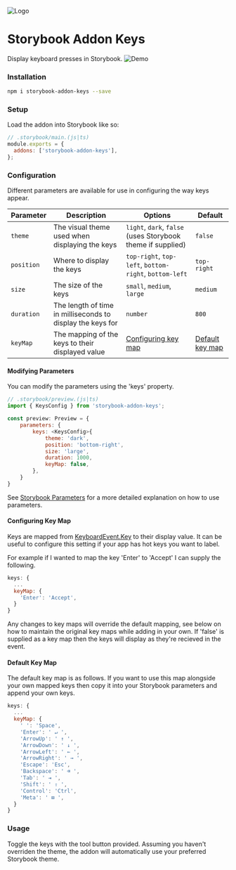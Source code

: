 ![Logo](https://github.com/sebheron/storybook-addon-keys/assets/6990718/d6eb84f7-edd3-4019-818c-2c56aeebf359)

# Storybook Addon Keys
Display keyboard presses in Storybook.
![Demo](https://github.com/sebheron/storybook-addon-keys/assets/6990718/9f1bc55c-9573-4ae9-9f61-2f65ea3e754d)

### Installation
```bash
npm i storybook-addon-keys --save
```

### Setup
Load the addon into Storybook like so:
```javascript
// .storybook/main.(js|ts)
module.exports = {
  addons: ['storybook-addon-keys'],
};
```

### Configuration
Different parameters are available for use in configuring the way keys appear.

| Parameter | Description | Options | Default |
| --------- | ----------- | ------- | ------- |
| `theme`     | The visual theme used when displaying the keys | `light`, `dark`, `false` (uses Storybook theme if supplied) | `false`  |
| `position` | Where to display the keys | `top-right`, `top-left`, `bottom-right`, `bottom-left`| `top-right` |
| `size` | The size of the keys | `small`, `medium`, `large` | `medium` |
| `duration` | The length of time in milliseconds to display the keys for | `number` | `800` |
| `keyMap` | The mapping of the keys to their displayed value | [Configuring key map](#configuring-key-map) | [Default key map](#default-key-map) |

#### Modifying Parameters
You can modify the parameters using the 'keys' property.
```javascript
// .storybook/preview.(js|ts)
import { KeysConfig } from 'storybook-addon-keys';

const preview: Preview = {
    parameters: {
        keys: <KeysConfig>{
            theme: 'dark',
            position: 'bottom-right',
            size: 'large',
            duration: 1000,
            keyMap: false,
        },
    }
}
```

See [Storybook Parameters](https://storybook.js.org/docs/react/writing-stories/parameters) for a more detailed explanation on how to use parameters.

#### Configuring Key Map
Keys are mapped from [KeyboardEvent.Key](https://developer.mozilla.org/en-US/docs/Web/API/KeyboardEvent/key) to their display value. It can be useful to configure this setting if your app has hot keys you want to label.

For example if I wanted to map the key 'Enter' to 'Accept' I can supply the following.

```javascript
keys: {
  ...
  keyMap: {
    'Enter': 'Accept',
  }
}
```

Any changes to key maps will override the default mapping, see below on how to maintain the original key maps while adding in your own. If 'false' is supplied as a key map then the keys will display as they're recieved in the event.

#### Default Key Map
The default key map is as follows. If you want to use this map alongside your own mapped keys then copy it into your Storybook parameters and append your own keys.
```javascript
keys: {
  ...
  keyMap: {
    ' ': 'Space',
    'Enter': ' ↵ ',
    'ArrowUp': ' ↑ ',
    'ArrowDown': ' ↓ ',
    'ArrowLeft': ' ← ',
    'ArrowRight': ' → ',
    'Escape': 'Esc',
    'Backspace': ' ⌫ ',
    'Tab': ' ⇥ ',
    'Shift': ' ⇧ ',
    'Control': 'Ctrl',
    'Meta': ' ⊞ ',
  }
}
```

### Usage
Toggle the keys with the tool button provided. Assuming you haven't overriden the theme, the addon will automatically use your preferred Storybook theme.
